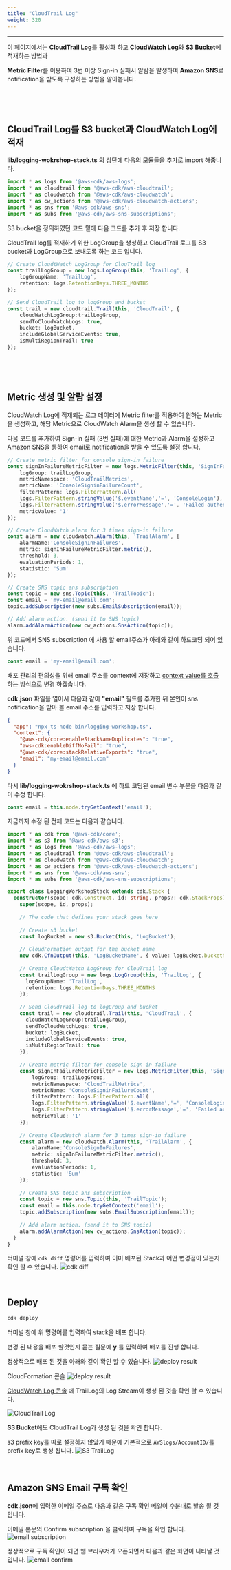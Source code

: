 ```yaml
---
title: "CloudTrail Log"
weight: 320
---
```

***
이 페이지에서는 **CloudTrail Log**를 활성화 하고 **CloudWatch Log**와 **S3 Bucket**에 적재하는 방법과

**Metric Filter**를 이용하여 3번 이상 Sign-in 실패시 알람을 발생하여 **Amazon SNS**로 notification을 받도록 구성하는 방법을 알아봅니다.

&nbsp;

&nbsp;

## CloudTrail Log를 S3 bucket과 CloudWatch Log에 적재
**lib/logging-wokrshop-stack.ts** 의 상단에 다음의 모듈들을 추가로 import 해줍니다.
```typescript
import * as logs from '@aws-cdk/aws-logs';
import * as cloudtrail from '@aws-cdk/aws-cloudtrail';
import * as cloudwatch from '@aws-cdk/aws-cloudwatch';
import * as cw_actions from '@aws-cdk/aws-cloudwatch-actions';
import * as sns from '@aws-cdk/aws-sns';
import * as subs from '@aws-cdk/aws-sns-subscriptions';
```

S3 bucket을 정의하였던 코드 밑에 다음 코드를 추가 후 저장 합니다.

CloudTrail log를 적재하기 위한 LogGroup을 생성하고 CloudTrail 로그를 S3 bucket과 LogGroup으로 보내도록 하는 코드 입니다.
```typescript
// Create CloudtWatch LogGroup for ClouTrail log
const trailLogGroup = new logs.LogGroup(this, 'TrailLog', {
    logGroupName: 'TrailLog',
    retention: logs.RetentionDays.THREE_MONTHS
});

// Send CloudTrail log to logGroup and bucket
const trail = new cloudtrail.Trail(this, 'CloudTrail', {
    cloudWatchLogGroup:trailLogGroup,
    sendToCloudWatchLogs: true,
    bucket: logBucket,
    includeGlobalServiceEvents: true,
    isMultiRegionTrail: true
});
```
&nbsp;

&nbsp;

## Metric 생성 및 알람 설정
CloudWatch Log에 적재되는 로그 데이터에 Metric filter를 적용하여 원하는 Metric을 생성하고, 해당 Metric으로 CloudWatch Alarm을 생성 할 수 있습니다.



다음 코드를 추가하여 Sign-in 실패 (3번 실패)에 대한 Metric과 Alarm을 설정하고 Amazon SNS을 통하여 email로 notification을 받을 수 있도록 설정 합니다.

```typescript
// Create metric filter for console sign-in failure 
const signInFailureMetricFilter = new logs.MetricFilter(this, 'SignInFailMetricFilter', {
    logGroup: trailLogGroup,
    metricNamespace: 'CloudTrailMetrics',
    metricName: 'ConsoleSigninFailureCount',
    filterPattern: logs.FilterPattern.all(
    logs.FilterPattern.stringValue('$.eventName','=', 'ConsoleLogin'),
    logs.FilterPattern.stringValue('$.errorMessage','=', 'Failed authentication')),
    metricValue: '1'
});

// Create CloudWatch alarm for 3 times sign-in failure
const alarm = new cloudwatch.Alarm(this, 'TrailAlarm', {
    alarmName:'ConsoleSignInFailures',
    metric: signInFailureMetricFilter.metric(),
    threshold: 3,
    evaluationPeriods: 1,
    statistic: 'Sum'
});

// Create SNS topic ans subscription
const topic = new sns.Topic(this, 'TrailTopic');
const email = 'my-email@email.com';
topic.addSubscription(new subs.EmailSubscription(email));

// Add alarm action. (send it to SNS topic)
alarm.addAlarmAction(new cw_actions.SnsAction(topic));
```

위 코드에서 SNS subscription 에 사용 할 email주소가 아래와 같이 하드코딩 되어 있습니다.
```typescript
const email = 'my-email@email.com';
```

배포 관리의 편의성을 위해 email 주소를 context에 저장하고 [context value를 호출](https://docs.aws.amazon.com/cdk/latest/guide/get_context_var.html)하는 방식으로 변경 하겠습니다.

**cdk.json** 파일을 열어서 다음과 같이 **"email"** 필드를 추가한 뒤 본인이 sns notification을 받아 볼 email  주소를 입력하고 저장 합니다.
```json
{
  "app": "npx ts-node bin/logging-workshop.ts",
  "context": {
    "@aws-cdk/core:enableStackNameDuplicates": "true",
    "aws-cdk:enableDiffNoFail": "true",
    "@aws-cdk/core:stackRelativeExports": "true",
    "email": "my-email@email.com"
  }
}
```
다시 **lib/logging-wokrshop-stack.ts** 에 하드 코딩된 email 변수 부분을 다음과 같이 수정 합니다.
```typescript
const email = this.node.tryGetContext('email');
```

지금까지 수정 된 전체 코드는 다음과 같습니다.
```typescript
import * as cdk from '@aws-cdk/core';
import * as s3 from '@aws-cdk/aws-s3';
import * as logs from '@aws-cdk/aws-logs';
import * as cloudtrail from '@aws-cdk/aws-cloudtrail';
import * as cloudwatch from '@aws-cdk/aws-cloudwatch';
import * as cw_actions from '@aws-cdk/aws-cloudwatch-actions';
import * as sns from '@aws-cdk/aws-sns';
import * as subs from '@aws-cdk/aws-sns-subscriptions';

export class LoggingWorkshopStack extends cdk.Stack {
  constructor(scope: cdk.Construct, id: string, props?: cdk.StackProps) {
    super(scope, id, props);
    
    // The code that defines your stack goes here
    
    // Create s3 bucket
    const logBucket = new s3.Bucket(this, 'LogBucket');
    
    // CloudFormation output for the bucket name
    new cdk.CfnOutput(this, 'LogBucketName', { value: logBucket.bucketName });
    
    // Create CloudtWatch LogGroup for ClouTrail log
    const trailLogGroup = new logs.LogGroup(this, 'TrailLog', {
      logGroupName: 'TrailLog',
      retention: logs.RetentionDays.THREE_MONTHS
    });
    
    // Send CloudTrail log to logGroup and bucket
    const trail = new cloudtrail.Trail(this, 'CloudTrail', {
      cloudWatchLogGroup:trailLogGroup,
      sendToCloudWatchLogs: true,
      bucket: logBucket,
      includeGlobalServiceEvents: true,
      isMultiRegionTrail: true
    });
    
    // Create metric filter for console sign-in failure 
    const signInFailureMetricFilter = new logs.MetricFilter(this, 'SignInFailMetricFilter', {
        logGroup: trailLogGroup,
        metricNamespace: 'CloudTrailMetrics',
        metricName: 'ConsoleSigninFailureCount',
        filterPattern: logs.FilterPattern.all(
        logs.FilterPattern.stringValue('$.eventName','=', 'ConsoleLogin'),
        logs.FilterPattern.stringValue('$.errorMessage','=', 'Failed authentication')),
        metricValue: '1'
    });
  
    // Create CloudWatch alarm for 3 times sign-in failure
    const alarm = new cloudwatch.Alarm(this, 'TrailAlarm', {
        alarmName:'ConsoleSignInFailures',
        metric: signInFailureMetricFilter.metric(),
        threshold: 3,
        evaluationPeriods: 1,
        statistic: 'Sum'
    });
    
    // Create SNS topic ans subscription
    const topic = new sns.Topic(this, 'TrailTopic');
    const email = this.node.tryGetContext('email');
    topic.addSubscription(new subs.EmailSubscription(email));
    
    // Add alarm action. (send it to SNS topic)
    alarm.addAlarmAction(new cw_actions.SnsAction(topic));
  }
}

```

터미널 창에 `cdk diff` 명령어를 입력하여 이미 배포된 Stack과 어떤 변경점이 있는지 확인 할 수 있습니다.
![cdk diff](/images/log-stack/diff.png)

&nbsp;

## Deploy
```bash
cdk deploy
```
터미널 창에 위 명령어를 입력하여 stack을 배포 합니다.

변경 된 내용을 배포 할것인지 묻는 질문에 **y** 를 입력하여 배포를 진행 합니다.

정상적으로 배포 된 것을 아래와 같이 확인 할 수 있습니다.
![deploy result](/images/log-stack/deploy_result.png)

CloudFormation 콘솔
![deploy result](/images/log-stack/console-result.png)

[CloudWatch Log 콘솔](https://console.aws.amazon.com/cloudwatch/home?region=us-east-1#logsV2:log-groups) 에 TrailLog의 Log Stream이 생성 된 것을 확인 할 수 있습니다.

![CloudTrail Log](/images/log-stack/lg-trail.png)

**S3 Bucket**에도 CloudTrail Log가 생성 된 것을 확인 합니다.

s3 prefix key를 따로 설정하지 않았기 때문에 기본적으로 `AWSlogs/AccountID/`를 prefix key로 생성 됩니다.
![S3 TrailLog](/images/log-stack/s3-trail.png)

&nbsp;

## Amazon SNS Email 구독 확인
**cdk.json**에 입력한 이메일 주소로 다음과 같은 구독 확인 메일이 수분내로 발송 될 것입니다.

이메일 본문의 Confirm subscription 을 클릭하여 구독을 확인 합니다.
![email subscription](/images/log-stack/email.png)

정상적으로 구독 확인이 되면 웹 브라우저가 오픈되면서 다음과 같은 화면이 나타날 것 입니다.
![email confirm](/images/log-stack/email-confirm.png)